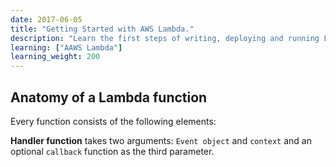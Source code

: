 ```yaml
---
date: 2017-06-05
title: "Getting Started with AWS Lambda."
description: "Learn the first steps of writing, deploying and running Lambda functions."
learning: ["AAWS Lambda"]
learning_weight: 200
---
```


## Anatomy of a Lambda function

Every function consists of the following elements:

**Handler function** takes two arguments: `Event object` and `context` and an optional `callback` function as the third parameter.
